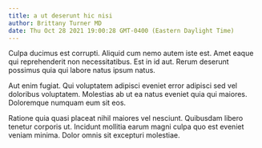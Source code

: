```yaml
---
title: a ut deserunt hic nisi
author: Brittany Turner MD
date: Thu Oct 28 2021 19:00:28 GMT-0400 (Eastern Daylight Time)
---
```

Culpa ducimus est corrupti. Aliquid cum nemo autem iste est. Amet eaque qui reprehenderit non necessitatibus. Est in id aut. Rerum deserunt possimus quia qui labore natus ipsum natus.

 Aut enim fugiat. Qui voluptatem adipisci eveniet error adipisci sed vel doloribus voluptatem. Molestias ab ut ea natus eveniet quia qui maiores. Doloremque numquam eum sit eos.

 Ratione quia quasi placeat nihil maiores vel nesciunt. Quibusdam libero tenetur corporis ut. Incidunt mollitia earum magni culpa quo est eveniet veniam minima. Dolor omnis sit excepturi molestiae.